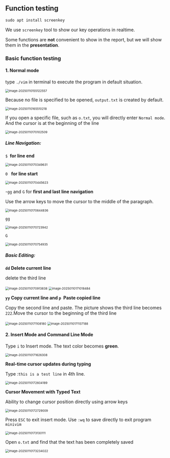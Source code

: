 ## Function testing

```shell
sudo apt install screenkey
```

We use `screenkey` tool to show our key operations in realtime.

Some functions are **not** convenient to show in the report, but we will show them in the **presentation**.

### Basic function testing

#### 1. Normal mode

type `./vim` in terminal to execute the program in default situation.

<img src="C:\Users\25979\AppData\Roaming\Typora\typora-user-images\image-20250110155122557.png" alt="image-20250110155122557" style="zoom:67%;" />

Because no file is specified to be opened, `output.txt` is created by default.

<img src="C:\Users\25979\AppData\Roaming\Typora\typora-user-images\image-20250110165510218.png" alt="image-20250110165510218" style="zoom:67%;" />



If you open a specific file, such as `o.txt`, you will directly enter `Normal mode`. And the cursor is at the beginning of the line

<img src="C:\Users\25979\AppData\Roaming\Typora\typora-user-images\image-20250110170102509.png" alt="image-20250110170102509" style="zoom:67%;" />



#####  **Line Navigation**:

`$ `**for line  end**

<img src="C:\Users\25979\AppData\Roaming\Typora\typora-user-images\image-20250110170349631.png" alt="image-20250110170349631" style="zoom:67%;" />

`0 ` **for line start**

<img src="C:\Users\25979\AppData\Roaming\Typora\typora-user-images\image-20250110170445623.png" alt="image-20250110170445623" style="zoom:67%;" />

\-`gg` and `G` for **first and last line navigation**

Use the arrow keys to move the cursor to the middle of the paragraph.

<img src="C:\Users\25979\AppData\Roaming\Typora\typora-user-images\image-20250110170644836.png" alt="image-20250110170644836" style="zoom:67%;" />

`gg`

<img src="C:\Users\25979\AppData\Roaming\Typora\typora-user-images\image-20250110170723942.png" alt="image-20250110170723942" style="zoom:67%;" />

`G`

<img src="C:\Users\25979\AppData\Roaming\Typora\typora-user-images\image-20250110170754935.png" alt="image-20250110170754935" style="zoom:67%;" />

#####  **Basic Editing**:

**`dd` Delete current line**

delete the third line

<img src="C:\Users\25979\AppData\Roaming\Typora\typora-user-images\image-20250110170913838.png" alt="image-20250110170913838" style="zoom:67%;" />

<img src="C:\Users\25979\AppData\Roaming\Typora\typora-user-images\image-20250110171018484.png" alt="image-20250110171018484" style="zoom:67%;" />

**`yy` Copy current line and `p `Paste copied line**

Copy the second line and paste. The picture shows the third line becomes `222`.Move the cursor to the beginning of the third line

<img src="C:\Users\25979\AppData\Roaming\Typora\typora-user-images\image-20250110171108180.png" alt="image-20250110171108180" style="zoom:67%;" />

<img src="C:\Users\25979\AppData\Roaming\Typora\typora-user-images\image-20250110171137188.png" alt="image-20250110171137188" style="zoom:67%;" />

#### 2. **Insert Mode and Command Line Mode**

Type `i` to Insert mode. The text color becomes **green**.

<img src="C:\Users\25979\AppData\Roaming\Typora\typora-user-images\image-20250110171626308.png" alt="image-20250110171626308" style="zoom:67%;" />

**Real-time cursor updates during typing**

Type :`this is a test line` in 4th line.

<img src="C:\Users\25979\AppData\Roaming\Typora\typora-user-images\image-20250110172604189.png" alt="image-20250110172604189" style="zoom:67%;" />

**Cursor Movement with Typed Text**

Ability to change cursor position directly using arrow keys

<img src="C:\Users\25979\AppData\Roaming\Typora\typora-user-images\image-20250110172729009.png" alt="image-20250110172729009" style="zoom:67%;" />

Press `ESC` to exit insert mode. Use `:wq` to save directly to exit program `minivim`

<img src="C:\Users\25979\AppData\Roaming\Typora\typora-user-images\image-20250110173130111.png" alt="image-20250110173130111" style="zoom:67%;" />

Open `o.txt` and find that the text has been completely saved



<img src="C:\Users\25979\AppData\Roaming\Typora\typora-user-images\image-20250110173234022.png" alt="image-20250110173234022" style="zoom:67%;" />